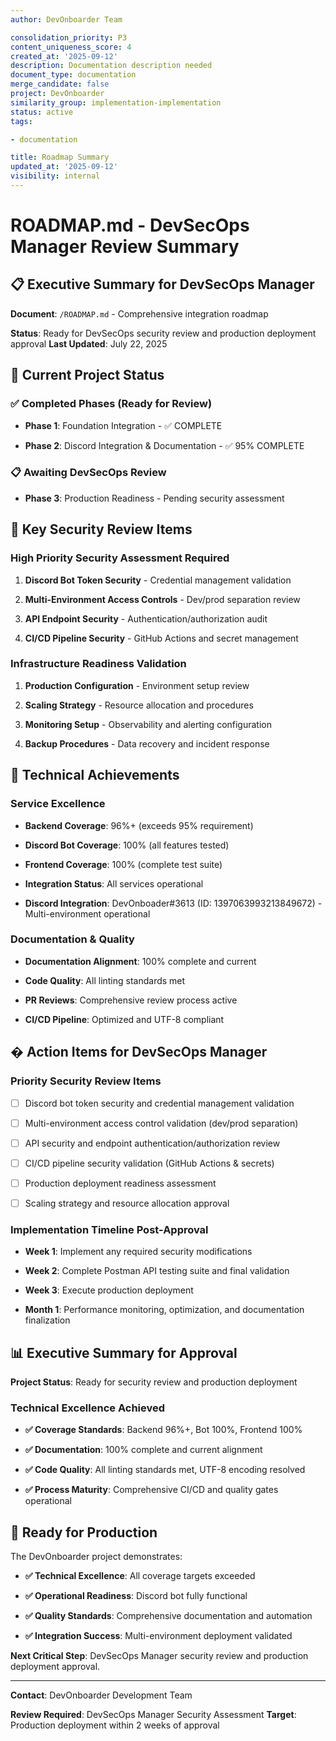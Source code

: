 ```yaml
---
author: DevOnboarder Team

consolidation_priority: P3
content_uniqueness_score: 4
created_at: '2025-09-12'
description: Documentation description needed
document_type: documentation
merge_candidate: false
project: DevOnboarder
similarity_group: implementation-implementation
status: active
tags:

- documentation

title: Roadmap Summary
updated_at: '2025-09-12'
visibility: internal
---
```


# ROADMAP.md - DevSecOps Manager Review Summary

## 📋 **Executive Summary for DevSecOps Manager**

**Document**: `/ROADMAP.md` - Comprehensive integration roadmap

**Status**: Ready for DevSecOps security review and production deployment approval
**Last Updated**: July 22, 2025

## 🎯 **Current Project Status**

### ✅ **Completed Phases (Ready for Review)**

- **Phase 1**: Foundation Integration - ✅ COMPLETE

- **Phase 2**: Discord Integration & Documentation - ✅ 95% COMPLETE

### 📋 **Awaiting DevSecOps Review**

- **Phase 3**: Production Readiness - Pending security assessment

## 🔐 **Key Security Review Items**

### **High Priority Security Assessment Required**

1. **Discord Bot Token Security** - Credential management validation

2. **Multi-Environment Access Controls** - Dev/prod separation review

3. **API Endpoint Security** - Authentication/authorization audit

4. **CI/CD Pipeline Security** - GitHub Actions and secret management

### **Infrastructure Readiness Validation**

1. **Production Configuration** - Environment setup review

2. **Scaling Strategy** - Resource allocation and procedures

3. **Monitoring Setup** - Observability and alerting configuration

4. **Backup Procedures** - Data recovery and incident response

## 🎯 **Technical Achievements**

### **Service Excellence**

- **Backend Coverage**: 96%+ (exceeds 95% requirement)

- **Discord Bot Coverage**: 100% (all features tested)

- **Frontend Coverage**: 100% (complete test suite)

- **Integration Status**: All services operational

- **Discord Integration**: DevOnboader#3613 (ID: 1397063993213849672) - Multi-environment operational

### **Documentation & Quality**

- **Documentation Alignment**: 100% complete and current

- **Code Quality**: All linting standards met

- **PR Reviews**: Comprehensive review process active

- **CI/CD Pipeline**: Optimized and UTF-8 compliant

## � **Action Items for DevSecOps Manager**

### **Priority Security Review Items**

- [ ] Discord bot token security and credential management validation

- [ ] Multi-environment access control validation (dev/prod separation)

- [ ] API security and endpoint authentication/authorization review

- [ ] CI/CD pipeline security validation (GitHub Actions & secrets)

- [ ] Production deployment readiness assessment

- [ ] Scaling strategy and resource allocation approval

### **Implementation Timeline Post-Approval**

- **Week 1**: Implement any required security modifications

- **Week 2**: Complete Postman API testing suite and final validation

- **Week 3**: Execute production deployment

- **Month 1**: Performance monitoring, optimization, and documentation finalization

## 📊 **Executive Summary for Approval**

**Project Status**: Ready for security review and production deployment

### **Technical Excellence Achieved**

- **✅ Coverage Standards**: Backend 96%+, Bot 100%, Frontend 100%

- **✅ Documentation**: 100% complete and current alignment

- **✅ Code Quality**: All linting standards met, UTF-8 encoding resolved

- **✅ Process Maturity**: Comprehensive CI/CD and quality gates operational

## 🚀 **Ready for Production**

The DevOnboarder project demonstrates:

- **✅ Technical Excellence**: All coverage targets exceeded

- **✅ Operational Readiness**: Discord bot fully functional

- **✅ Quality Standards**: Comprehensive documentation and automation

- **✅ Integration Success**: Multi-environment deployment validated

**Next Critical Step**: DevSecOps Manager security review and production deployment approval.

---

**Contact**: DevOnboarder Development Team

**Review Required**: DevSecOps Manager Security Assessment
**Target**: Production deployment within 2 weeks of approval
